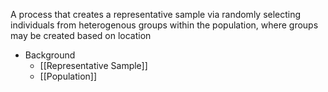 A process that creates a representative sample via randomly selecting individuals from heterogenous groups within the population, where groups may be created based on location

- Background
	- [[Representative Sample]]
	- [[Population]]